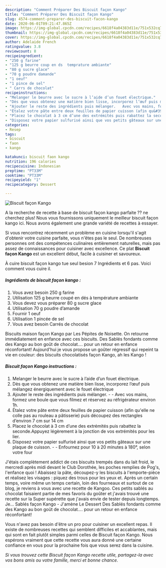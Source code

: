 ```yaml
---
description: "Comment Préparer Des Biscuit façon Kango"
title: "Comment Préparer Des Biscuit façon Kango"
slug: 4574-comment-preparer-des-biscuit-facon-kango
date: 2020-06-01T09:21:47.865Z
image: https://img-global.cpcdn.com/recipes/6618f4a04383d11e/751x532cq70/biscuit-facon-kango-photo-principale-de-la-recette.jpg
thumbnail: https://img-global.cpcdn.com/recipes/6618f4a04383d11e/751x532cq70/biscuit-facon-kango-photo-principale-de-la-recette.jpg
cover: https://img-global.cpcdn.com/recipes/6618f4a04383d11e/751x532cq70/biscuit-facon-kango-photo-principale-de-la-recette.jpg
author: Adelaide French
ratingvalue: 3.8
reviewcount: 8
recipeingredient:
- "250 g farine"
- "125 g beurre coup en ds  temprature ambiante"
- "80 g sucre glace"
- "70 g poudre damande"
- "1 oeuf"
- "1 pince de sel"
- " Carrs de chocolat"
recipeinstructions:
- "Melanger le beurre avec le sucre à l’aide d’un fouet électrique."
- "Dès que vous obtenez une matière bien lisse, incorporez l’œuf puis mélangez énergiquement avec le fouet électrique"
- "Ajouter le reste des ingrédients puis mélanger.   Avec vos mains, formez une boule que vous filmez et réservez au réfrigérateur environ 1h."
- "Étalez votre pâte entre deux feuilles de papier cuisson (afin qu&#39;elle ne colle pas au rouleau a pâtisserie) puis découpez des rectangles d’environ 7 cm sur 14 cm"
- "Placez le chocolat à 3 cm d’une des extrémités puis rabattez la seconde.Appuyez légèrement à la jonction de vos extrémités pour les lier."
- "Disposez votre papier sulfurisé ainsi que vos petits gâteaux sur une plaque de cuisson.  Enfournez pour 10 à 20 minutes à 180°, selon votre four"
categories:
- Resep
tags:
- biscuit
- faon
- kango

katakunci: biscuit faon kango 
nutrition: 196 calories
recipecuisine: Indonesian
preptime: "PT33M"
cooktime: "PT33M"
recipeyield: "1"
recipecategory: Dessert

---
```



![Biscuit façon Kango](https://img-global.cpcdn.com/recipes/6618f4a04383d11e/751x532cq70/biscuit-facon-kango-photo-principale-de-la-recette.jpg)

A la recherche de recette à base de biscuit façon kango parfaite ?? ne cherchez plus! Nous vous fournissons uniquement le meilleur biscuit façon kango ici. Nous avons également une grande variété de recettes à essayer.

Si vous rencontrez récemment un problème en cuisine lorsqu'il s'agit d'obtenir votre cuisine parfaite, vous n'êtes pas le seul. De nombreuses personnes ont des compétences culinaires entièrement naturelles, mais pas assez de connaissances pour cuisiner avec excellence. Ce plat <strong> Biscuit façon Kango </strong> est un excellent début, facile à cuisiner et savoureux.

<!--inarticleads1-->

À cuire biscuit façon kango tue seul besion 7 Ingrédients et 6 pas. Voici comment vous cuire il.

##### Ingrédients de biscuit façon kango :

1. Vous avez besoin 250 g farine
1. Utilisation 125 g beurre coupé en dés à température ambiante
1. Vous devez vous préparer 80 g sucre glace
1. Utilisation 70 g poudre d’amande
1. Fournir 1 oeuf
1. Utilisation 1 pincée de sel
1. Vous avez besoin  Carrés de chocolat


Biscuits maison façon Kango par Les Pépites de Noisette. On retourne immédiatement en enfance avec ces biscuits. Des Sablés fondants comme des Kango au bon goût de chocolat…. pour un retour en enfance réconfortant! Aujourd&#39;hui je vous propose un goûter régressif qui repeint ta vie en couleur: des biscuits chocolatisés façon Kango, ah les Kango ! 

<!--inarticleads2-->

##### Biscuit façon Kango instructions :

1. Melanger le beurre avec le sucre à l’aide d’un fouet électrique.
1. Dès que vous obtenez une matière bien lisse, incorporez l’œuf puis mélangez énergiquement avec le fouet électrique
1. Ajouter le reste des ingrédients puis mélanger.  -  - Avec vos mains, formez une boule que vous filmez et réservez au réfrigérateur environ 1h.
1. Étalez votre pâte entre deux feuilles de papier cuisson (afin qu&#39;elle ne colle pas au rouleau a pâtisserie) puis découpez des rectangles d’environ 7 cm sur 14 cm
1. Placez le chocolat à 3 cm d’une des extrémités puis rabattez la seconde.Appuyez légèrement à la jonction de vos extrémités pour les lier.
1. Disposez votre papier sulfurisé ainsi que vos petits gâteaux sur une plaque de cuisson. -  - Enfournez pour 10 à 20 minutes à 180°, selon votre four


J&#39;étais complètement addict de ces biscuits trempés dans du lait froid, le mercredi après midi devant le Club Dorothée, les poches remplies de Pog&#39;s, l&#39;enfance quoi ! Abaissez la pâte, découpez-y les biscuits à l&#39;emporte-pièce et réalisez les visages : piquez des trous pour les yeux et. Après un certain temps, voire même un temps certain, loin des fourneaux et surtout de ce blog, je reviens à vous avec une recette de Kangoo. Ces petits sablés au chocolat faisaient partie de mes favoris du goûter et j&#39;avais trouvé une recette sur la Super supérette que j&#39;avais envie de tester depuis longtemps. Je… Sablés façon Kango - J&#39;amène Le Dessert Des Sablés fondants comme des Kango au bon goût de chocolat…. pour un retour en enfance réconfortant! 

<!--inarticleads1-->

<p>
Vous n'avez pas besoin d'être un pro pour cuisiner un excellent repas. Il existe de nombreuses recettes qui semblent difficiles et accablantes, mais qui sont en fait plutôt simples parmi celles de Biscuit façon Kango. Nous espérons vraiment que cette recette vous aura donné une certaine confiance en vous pour la prochaine fois que vous serez dans la cuisine.
</p>

<p>
<i>Si vous trouvez cette Biscuit façon Kango recette utile, partagez-la avec vos bons amis ou votre famille, merci et bonne chance.</i>
</p>
